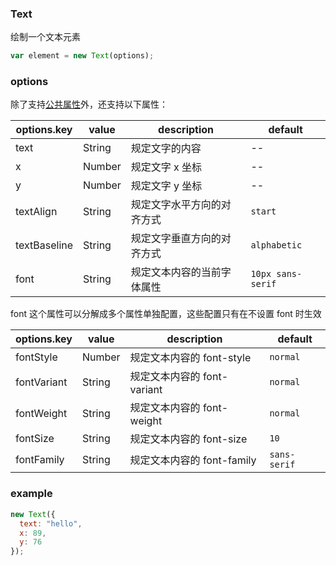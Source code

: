 ### Text

绘制一个文本元素

```js
var element = new Text(options);
```

### options

除了支持[公共属性](../../element)外，还支持以下属性：

| options.key  | value  | description                | default           |
| ------------ | ------ | -------------------------- | ----------------- |
| text         | String | 规定文字的内容             | --                |
| x            | Number | 规定文字 x 坐标            | --                |
| y            | Number | 规定文字 y 坐标            | --                |
| textAlign    | String | 规定文字水平方向的对齐方式 | `start`           |
| textBaseline | String | 规定文字垂直方向的对齐方式 | `alphabetic`      |
| font         | String | 规定文本内容的当前字体属性 | `10px sans-serif` |

font 这个属性可以分解成多个属性单独配置，这些配置只有在不设置 font 时生效

| options.key | value  | description                 | default      |
| ----------- | ------ | --------------------------- | ------------ |
| fontStyle   | Number | 规定文本内容的 font-style   | `normal`     |
| fontVariant | String | 规定文本内容的 font-variant | `normal`     |
| fontWeight  | String | 规定文本内容的 font-weight  | `normal`     |
| fontSize    | String | 规定文本内容的 font-size    | `10`         |
| fontFamily  | String | 规定文本内容的 font-family  | `sans-serif` |

### example

```js
new Text({
  text: "hello",
  x: 89,
  y: 76
});
```

<c-text></c-text>